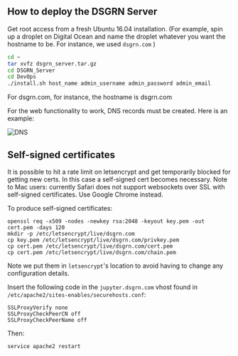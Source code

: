 
## How to deploy the DSGRN Server

Get root access from a fresh Ubuntu 16.04 installation.
(For example, spin up a droplet on Digital Ocean and name the droplet whatever you want the hostname to be. For instance, we used `dsgrn.com` )

```bash
cd ~
tar xvfz dsgrn_server.tar.gz
cd DSGRN_Server
cd DevOps
./install.sh host_name admin_username admin_password admin_email
```

For dsgrn.com, for instance, the hostname is dsgrn.com

For the web functionality to work, DNS records must be created. Here is an example:

![DNS](../images/DNS.png)


## Self-signed certificates

It is possible to hit a rate limit on letsencrypt and get temporarily blocked for getting new certs. In this case a self-signed cert becomes necessary. Note to Mac users: currently Safari does not support websockets over SSL with self-signed certificates. Use Google Chrome instead.

To produce self-signed certificates:

    openssl req -x509 -nodes -newkey rsa:2048 -keyout key.pem -out cert.pem -days 120
    mkdir -p /etc/letsencrypt/live/dsgrn.com
    cp key.pem /etc/letsencrypt/live/dsgrn.com/privkey.pem
    cp cert.pem /etc/letsencrypt/live/dsgrn.com/cert.pem
    cp cert.pem /etc/letsencrypt/live/dsgrn.com/chain.pem

Note we put them in `letsencrypt`'s location to avoid having to change any configuration details.

Insert the following code in the `jupyter.dsgrn.com` vhost found in `/etc/apache2/sites-enables/securehosts.conf`:

    SSLProxyVerify none
    SSLProxyCheckPeerCN off
    SSLProxyCheckPeerName off

Then:

    service apache2 restart
